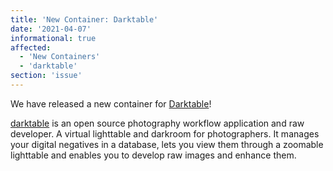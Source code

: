 ```yaml
---
title: 'New Container: Darktable'
date: '2021-04-07'
informational: true
affected:
  - 'New Containers'
  - 'darktable'
section: 'issue'
---
```

We have released a new container for [Darktable](https://github.com/linuxserver/docker-darktable)!

[darktable](https://www.darktable.org/) is an open source photography workflow application and raw developer. A virtual lighttable and darkroom for photographers. It manages your digital negatives in a database, lets you view them through a zoomable lighttable and enables you to develop raw images and enhance them.